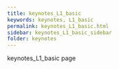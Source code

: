 ```yaml
---
title: keynotes_L1_basic
keywords: keynotes, L1_basic
permalink: keynotes_L1_basic.html
sidebar: keynotes_L1_basic_sidebar
folder: keynotes
---
```


keynotes_L1_basic page
